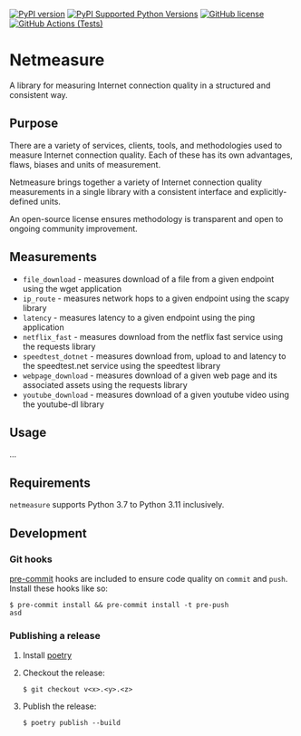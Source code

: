 [![PyPI version](https://badge.fury.io/py/honestybox-measurement.svg)](https://badge.fury.io/py/honestybox-measurement)
[![PyPI Supported Python Versions](https://img.shields.io/pypi/pyversions/honestybox-measurement.svg)](https://pypi.python.org/pypi/honestybox-measurement/)
[![GitHub license](https://img.shields.io/github/license/honesty-box/honestybox-measurement)](https://github.com/honesty-box/honestybox-measurement/blob/master/LICENSE)
[![GitHub Actions (Tests)](https://github.com/honesty-box/honestybox-measurement/workflows/Tests/badge.svg)](https://github.com/honesty-box/honestybox-measurement)

# Netmeasure

A library for measuring Internet connection quality in a structured and consistent way.

## Purpose

There are a variety of services, clients, tools, and methodologies used to measure Internet connection quality. Each of these has its own advantages, flaws, biases and units of measurement.

Netmeasure brings together a variety of Internet connection quality measurements in a single library with a consistent interface and explicitly-defined units.

An open-source license ensures methodology is transparent and open to ongoing community improvement.

## Measurements

- `file_download` - measures download of a file from a given endpoint using the wget application
- `ip_route` - measures network hops to a given endpoint using the scapy library
- `latency` - measures latency to a given endpoint using the ping application
- `netflix_fast` - measures download from the netflix fast service using the requests library
- `speedtest_dotnet` - measures download from, upload to and latency to the speedtest.net service using the speedtest library
- `webpage_download` - measures download of a given web page and its associated assets using the requests library
- `youtube_download` - measures download of a given youtube video using the youtube-dl library

## Usage

...

## Requirements

`netmeasure` supports Python 3.7 to Python 3.11 inclusively.

## Development

### Git hooks

[pre-commit](https://pre-commit.com/) hooks are included to ensure code quality
on `commit` and `push`. Install these hooks like so:

```shell script
$ pre-commit install && pre-commit install -t pre-push
asd
```

### Publishing a release

1. Install [poetry](https://poetry.eustace.io)

2. Checkout the release:

    ```shell script
    $ git checkout v<x>.<y>.<z>
    ```

3. Publish the release:

    ```shell script
    $ poetry publish --build
    ```
